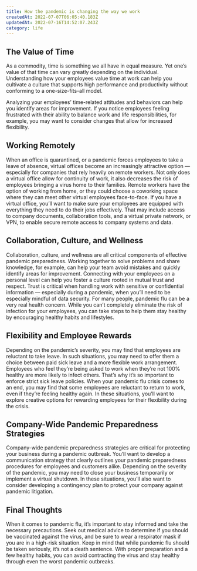 ```yaml
---
title: How the pandemic is changing the way we work
createdAt: 2022-07-07T06:05:40.183Z
updatedAt: 2022-07-16T14:52:07.243Z
category: life
---
```


## The Value of Time

As a commodity, time is something we all have in equal measure. Yet one’s value of that time can vary greatly depending on the individual. Understanding how your employees value time at work can help you cultivate a culture that supports high performance and productivity without conforming to a one-size-fits-all model.

Analyzing your employees’ time-related attitudes and behaviors can help you identify areas for improvement. If you notice employees feeling frustrated with their ability to balance work and life responsibilities, for example, you may want to consider changes that allow for increased flexibility.

## Working Remotely

When an office is quarantined, or a pandemic forces employees to take a leave of absence, virtual offices become an increasingly attractive option — especially for companies that rely heavily on remote workers.
Not only does a virtual office allow for continuity of work, it also decreases the risk of employees bringing a virus home to their families.
Remote workers have the option of working from home, or they could choose a coworking space where they can meet other virtual employees face-to-face.
If you have a virtual office, you’ll want to make sure your employees are equipped with everything they need to do their jobs effectively. That may include access to company documents, collaboration tools, and a virtual private network, or VPN, to enable secure remote access to company systems and data.

## Collaboration, Culture, and Wellness

Collaboration, culture, and wellness are all critical components of effective pandemic preparedness. Working together to solve problems and share knowledge, for example, can help your team avoid mistakes and quickly identify areas for improvement.
Connecting with your employees on a personal level can help you foster a culture rooted in mutual trust and respect. Trust is critical when handling work with sensitive or confidential information — especially during a pandemic, when you’ll need to be especially mindful of data security.
For many people, pandemic flu can be a very real health concern. While you can’t completely eliminate the risk of infection for your employees, you can take steps to help them stay healthy by encouraging healthy habits and lifestyles.

## Flexibility and Employee Rewards

Depending on the pandemic’s severity, you may find that employees are reluctant to take leave. In such situations, you may need to offer them a choice between paid sick leave and a more flexible work arrangement.
Employees who feel they’re being asked to work when they’re not 100% healthy are more likely to infect others. That’s why it’s so important to enforce strict sick leave policies.
When your pandemic flu crisis comes to an end, you may find that some employees are reluctant to return to work, even if they’re feeling healthy again. In these situations, you’ll want to explore creative options for rewarding employees for their flexibility during the crisis.

## Company-Wide Pandemic Preparedness Strategies

Company-wide pandemic preparedness strategies are critical for protecting your business during a pandemic outbreak. You’ll want to develop a communication strategy that clearly outlines your pandemic preparedness procedures for employees and customers alike.
Depending on the severity of the pandemic, you may need to close your business temporarily or implement a virtual shutdown. In these situations, you’ll also want to consider developing a contingency plan to protect your company against pandemic litigation.

## Final Thoughts

When it comes to pandemic flu, it’s important to stay informed and take the necessary precautions. Seek out medical advice to determine if you should be vaccinated against the virus, and be sure to wear a respirator mask if you are in a high-risk situation.
Keep in mind that while pandemic flu should be taken seriously, it’s not a death sentence. With proper preparation and a few healthy habits, you can avoid contracting the virus and stay healthy through even the worst pandemic outbreaks.

